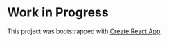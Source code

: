 # Work in Progress

This project was bootstrapped with [Create React App](https://github.com/facebook/create-react-app).